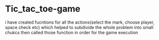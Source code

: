 # Tic_tac_toe-game

i have created fucntions for all the actions(select the mark, choose player, space check etc)
which helped to subdivide the whole problem into small chukcs 
then called those function in order for the game execution
